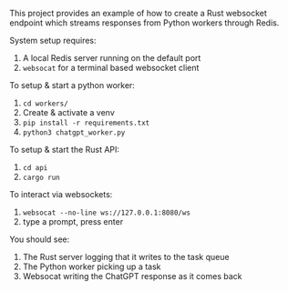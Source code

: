 This project provides an example of how to create a Rust websocket endpoint 
which streams responses from Python workers through Redis.

System setup requires:
1. A local Redis server running on the default port
2. `websocat` for a terminal based websocket client

To setup & start a python worker:
1. `cd workers/`
2. Create & activate a venv
3. `pip install -r requirements.txt`
4. `python3 chatgpt_worker.py`

To setup & start the Rust API:
1. `cd api`
2. `cargo run`

To interact via websockets:
1. `websocat --no-line ws://127.0.0.1:8080/ws`
2. type a prompt, press enter

You should see:
1. The Rust server logging that it writes to the task queue
2. The Python worker picking up a task
3. Websocat writing the ChatGPT response as it comes back
